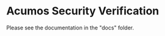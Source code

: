 <!---
.. ===============LICENSE_START=======================================================
.. Acumos CC-BY-4.0
.. ===================================================================================
.. Copyright (C) 2017-2018 AT&T Intellectual Property & Tech Mahindra. All rights reserved.
.. ===================================================================================
.. This Acumos documentation file is distributed by AT&T and Tech Mahindra
.. under the Creative Commons Attribution 4.0 International License (the "License");
.. you may not use this file except in compliance with the License.
.. You may obtain a copy of the License at
..
.. http://creativecommons.org/licenses/by/4.0
..
.. This file is distributed on an "AS IS" BASIS,
.. WITHOUT WARRANTIES OR CONDITIONS OF ANY KIND, either express or implied.
.. See the License for the specific language governing permissions and
.. limitations under the License.
.. ===============LICENSE_END=========================================================
-->

# Acumos Security Verification


Please see the documentation in the "docs" folder.

